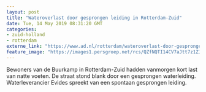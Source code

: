 ```yaml
---
layout: post
title: "Wateroverlast door gesprongen leiding in Rotterdam-Zuid"
date: Tue, 14 May 2019 08:31:20 GMT
categories: 
- zuid-holland 
- rotterdam 
externe_link: "https://www.ad.nl/rotterdam/wateroverlast-door-gesprongen-leiding-in-rotterdam-zuid~ad193ce4/"
feature_image: "https://images1.persgroep.net/rcs/QZfNQTI14CV7aJtt7z1ZJjeiEVA/diocontent/148335256/_fitwidth/400/?appId=21791a8992982cd8da851550a453bd7f&quality=0.7"
---
```


Bewoners van de Buurkamp in Rotterdam-Zuid hadden vanmorgen kort last van natte voeten. De straat stond blank door een gesprongen waterleiding. Waterleverancier Evides spreekt van een spontaan gesprongen leiding.
